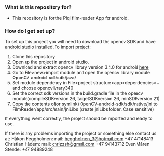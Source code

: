 ### What is this repository for? ###

* This repository is for the Piql film-reader App for android.
### How do I get set up? ###

To set up this project you will need to download the opencv SDK and have android studio installed.
To import project:


1. Clone this repository
1. Open up the project in android studio.
1. Download and extract opencv library version 3.4.0 for android [here](https://sourceforge.net/projects/opencvlibrary/files/opencv-android/3.4.0/opencv-3.4.0-android-sdk.zip/download) 
1. Go to File>new>import module and open the opencv library module OpenCV-android-sdk/sdk/java/
1. Set module dependency in File>project structure>app>dependencies>+ and choose opencvlivrary340
1. Set the correct sdk versions in the build.gradle file in the opencv module(compileSDKversion 26, targetSDKversion 26, minSDKversion 21)
1. Copy the contents of(or symlink) OpenCV-android-sdk/sdk/native/jni to FilmReader/app/src/main/jniLibs (create jniLibs folder. Case sensitive)

If everything went correctly, the project should be imported and ready to use.

If there is any problems importing the project or something else contact us at:
H&#229;kon Heggholmen: 	mail: heggholmen_3@hotmail.com  	+47 47148413
Christian H&#229;dem: 	mail: chrizzsh@gmail.com 			+47 94143712
Even M&#229;ren Stende:  									+47 94889248